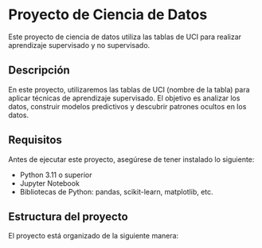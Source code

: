 # Proyecto de Ciencia de Datos

Este proyecto de ciencia de datos utiliza las tablas de UCI para realizar aprendizaje supervisado y no supervisado.

## Descripción

En este proyecto, utilizaremos las tablas de UCI (nombre de la tabla) para aplicar técnicas de aprendizaje supervisado. El objetivo es analizar los datos, construir modelos predictivos y descubrir patrones ocultos en los datos.

## Requisitos

Antes de ejecutar este proyecto, asegúrese de tener instalado lo siguiente:

- Python 3.11 o superior
- Jupyter Notebook
- Bibliotecas de Python: pandas, scikit-learn, matplotlib, etc.

## Estructura del proyecto

El proyecto está organizado de la siguiente manera:

